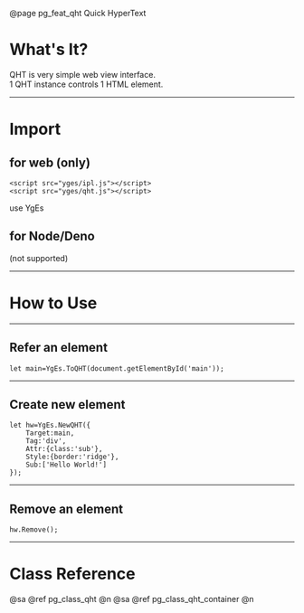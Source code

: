 ﻿@page pg_feat_qht Quick HyperText

# What's It?

QHT is very simple web view interface.  
1 QHT instance controls 1 HTML element.  

-----
# Import

## for web (only)

```
<script src="yges/ipl.js"></script>
<script src="yges/qht.js"></script>
```
use YgEs

## for Node/Deno

(not supported)

-----
# How to Use

-----
## Refer an element

```
let main=YgEs.ToQHT(document.getElementById('main'));
```

-----
## Create new element

```
let hw=YgEs.NewQHT({
	Target:main,
	Tag:'div',
	Attr:{class:'sub'},
	Style:{border:'ridge'},
	Sub:['Hello World!']
});

```

-----
## Remove an element

```
hw.Remove();
```

-----
# Class Reference

@sa @ref pg_class_qht @n
@sa @ref pg_class_qht_container @n
